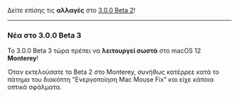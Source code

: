Δείτε επίσης τις **αλλαγές** στο [3.0.0 Beta 2](https://github.com/noah-nuebling/mac-mouse-fix/releases/tag/3.0.0-Beta-2)!

---

### Νέα στο 3.0.0 Beta 3

Το 3.0.0 Beta 3 τώρα πρέπει να **λειτουργεί σωστά** στο macOS 12 **Monterey**!

Όταν εκτελούσατε το Beta 2 στο Monterey, συνήθως κατέρρεε κατά το πάτημα του διακόπτη "Ενεργοποίηση Mac Mouse Fix" και είχε κάποια οπτικά σφάλματα.